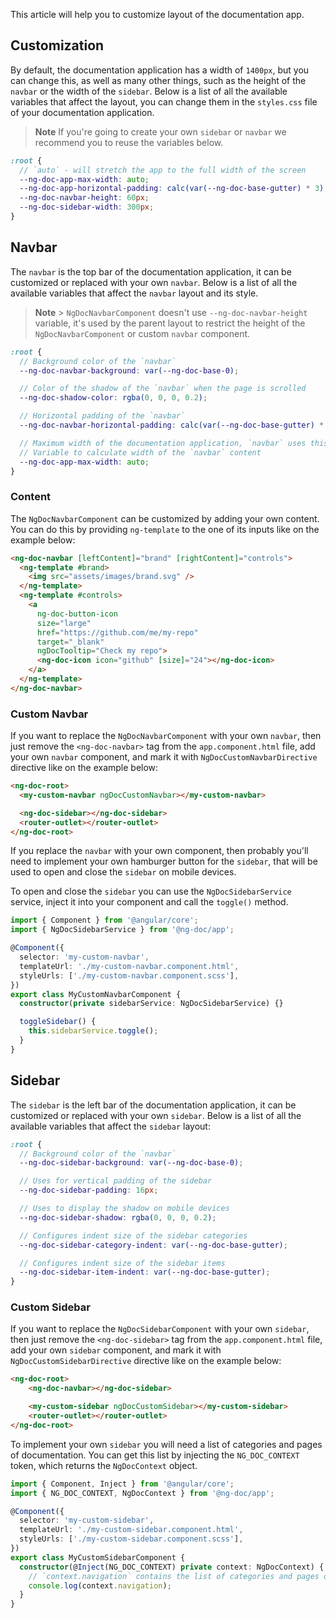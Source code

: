 This article will help you to customize layout of the documentation app.

## Customization

By default, the documentation application has a width of `1400px`, but you can change this, as well
as
many other things, such as the height of the `navbar` or the width of the `sidebar`. Below is a list
of
all the available variables that affect the layout, you can change them in the `styles.css` file of
your documentation application.

> **Note**
> If you're going to create your own `sidebar` or `navbar` we recommend you to reuse
> the variables below.

```scss name="styles.css"
:root {
  // `auto` - will stretch the app to the full width of the screen
  --ng-doc-app-max-width: auto;
  --ng-doc-app-horizontal-padding: calc(var(--ng-doc-base-gutter) * 3);
  --ng-doc-navbar-height: 60px;
  --ng-doc-sidebar-width: 300px;
}
```

## Navbar

The `navbar` is the top bar of the documentation application, it can be customized or replaced with
your own `navbar`. Below is a list of all the available variables that affect the `navbar` layout
and its style.

> **Note** > `NgDocNavbarComponent` doesn't use `--ng-doc-navbar-height` variable, it's used by the
> parent layout
> to restrict the height of the `NgDocNavbarComponent` or custom `navbar` component.

```scss name="styles.css"
:root {
  // Background color of the `navbar`
  --ng-doc-navbar-background: var(--ng-doc-base-0);

  // Color of the shadow of the `navbar` when the page is scrolled
  --ng-doc-shadow-color: rgba(0, 0, 0, 0.2);

  // Horizontal padding of the `navbar`
  --ng-doc-navbar-horizontal-padding: calc(var(--ng-doc-base-gutter) * 3);

  // Maximum width of the documentation application, `navbar` uses this
  // Variable to calculate width of the `navbar` content
  --ng-doc-app-max-width: auto;
}
```

### Content

The `NgDocNavbarComponent` can be customized by adding your own content. You can do this
by providing `ng-template` to the one of its inputs like on the example below:

```html name="app.component.html"
<ng-doc-navbar [leftContent]="brand" [rightContent]="controls">
  <ng-template #brand>
    <img src="assets/images/brand.svg" />
  </ng-template>
  <ng-template #controls>
    <a
      ng-doc-button-icon
      size="large"
      href="https://github.com/me/my-repo"
      target="_blank"
      ngDocTooltip="Check my repo">
      <ng-doc-icon icon="github" [size]="24"></ng-doc-icon>
    </a>
  </ng-template>
</ng-doc-navbar>
```

### Custom Navbar

If you want to replace the `NgDocNavbarComponent` with your own `navbar`, then just remove the
`<ng-doc-navbar>` tag from the `app.component.html` file, add your own `navbar` component,
and mark it with `NgDocCustomNavbarDirective` directive like on the example below:

```html name="app.component.html"
<ng-doc-root>
  <my-custom-navbar ngDocCustomNavbar></my-custom-navbar>

  <ng-doc-sidebar></ng-doc-sidebar>
  <router-outlet></router-outlet>
</ng-doc-root>
```

If you replace the `navbar` with your own component, then probably you'll need to implement
your own hamburger button for the `sidebar`, that will be used to open and close the `sidebar`
on mobile devices.

To open and close the `sidebar` you can use the `NgDocSidebarService` service, inject it into your
component and call the `toggle()` method.

```typescript name="my-custom-navbar.component.ts"
import { Component } from '@angular/core';
import { NgDocSidebarService } from '@ng-doc/app';

@Component({
  selector: 'my-custom-navbar',
  templateUrl: './my-custom-navbar.component.html',
  styleUrls: ['./my-custom-navbar.component.scss'],
})
export class MyCustomNavbarComponent {
  constructor(private sidebarService: NgDocSidebarService) {}

  toggleSidebar() {
    this.sidebarService.toggle();
  }
}
```

## Sidebar

The `sidebar` is the left bar of the documentation application, it can be customized or replaced
with
your own `sidebar`. Below is a list of all the available variables that affect the `sidebar` layout:

```scss name="styles.css"
:root {
  // Background color of the `navbar`
  --ng-doc-sidebar-background: var(--ng-doc-base-0);

  // Uses for vertical padding of the sidebar
  --ng-doc-sidebar-padding: 16px;

  // Uses to display the shadow on mobile devices
  --ng-doc-sidebar-shadow: rgba(0, 0, 0, 0.2);

  // Configures indent size of the sidebar categories
  --ng-doc-sidebar-category-indent: var(--ng-doc-base-gutter);

  // Configures indent size of the sidebar items
  --ng-doc-sidebar-item-indent: var(--ng-doc-base-gutter);
}
```

### Custom Sidebar

If you want to replace the `NgDocSidebarComponent` with your own `sidebar`, then just remove the
`<ng-doc-sidebar>` tag from the `app.component.html` file, add your own `sidebar` component,
and mark it with `NgDocCustomSidebarDirective` directive like on the example below:

```html name="app.component.html"
<ng-doc-root>
    <ng-doc-navbar></ng-doc-sidebar>

    <my-custom-sidebar ngDocCustomSidebar></my-custom-sidebar>
    <router-outlet></router-outlet>
</ng-doc-root>
```

To implement your own `sidebar` you will need a list of categories and pages of documentation.
You can get this list by injecting the `NG_DOC_CONTEXT` token, which returns the `NgDocContext`
object.

```typescript name="my-custom-sidebar.component.ts"
import { Component, Inject } from '@angular/core';
import { NG_DOC_CONTEXT, NgDocContext } from '@ng-doc/app';

@Component({
  selector: 'my-custom-sidebar',
  templateUrl: './my-custom-sidebar.component.html',
  styleUrls: ['./my-custom-sidebar.component.scss'],
})
export class MyCustomSidebarComponent {
  constructor(@Inject(NG_DOC_CONTEXT) private context: NgDocContext) {
    // `context.navigation` contains the list of categories and pages of documentation
    console.log(context.navigation);
  }
}
```
